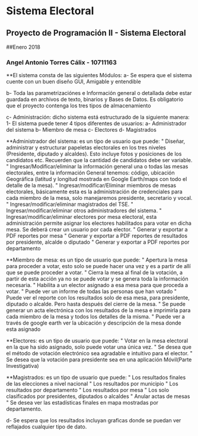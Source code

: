 # Sistema Electoral
## Proyecto de Programación II - Sistema Electoral
##Enero 2018
### Angel Antonio Torres Cálix - 10711163

**El sistema consta de las siguientes Módulos:
a-	Se espera que el sistema cuente con un buen diseño GUI, Amigable y entendible

b-	Toda las parametrizaciónes e Información general o detallada debe estar guardada en archivos de texto, binarios y Bases de Datos. Es obligatorio que el proyecto contenga los tres tipos de almacenamiento

c-	Administración: dicho sistema está estructurado de la siguiente manera:
1-	El sistema puede tener 4 tipos diferentes de usuarios:
a-	Administrador del sistema
b-	Miembro de mesa
c-	Electores
d-	Magistrados

**Administrador del sistema: es un tipo de usuario que puede:
"	Diseñar, administrar y estructurar papeletas electorales en los tres niveles (Presidente, diputado y alcaldes). Esto incluye fotos y posiciones de los candidatos etc. Recuerden que la cantidad de candidatos debe ser variable.
"	Ingresar/Modificar/eliminar la información general una o todas las mesas electorales, entre la información General tenemos: código, ubicación Geográfica (latitud y longitud mostrada en Google Earth/maps con todo el detalle de  la mesa).
"	Ingresar/modificar/Eliminar miembros de mesas electorales, básicamente esta es la administración de credenciales para cada miembro de la mesa, solo manejaremos presidente, secretario y vocal.
"	Ingresar/modificar/eliminar magistrados del TSE. 
"	Ingresar/modificar/eliminar otros administradores del sistema. 
"	Ingresar/modificar/eliminar electores por mesa electoral, esta administración permite asignar los electores habilitados para votar en dicha mesa. Se deberá crear un usuario por cada elector.
"	Generar y exportar a PDF reportes por mesa 
"	Generar y exportar a PDF reportes de resultados por presidente, alcalde o diputado
"	Generar y exportar a PDF reportes por departamento


**Miembro de mesa: es un tipo de usuario que puede:
"	Apertura la mesa para proceder a votar, esto solo se puede hacer una vez y es a partir de allí que se puede proceder a votar.
"	Cierra la mesa al final de la votación, a partir de esta acción ya no se puede votar y se genera toda la información necesaria.
"	Habilita a un elector asignado a esa mesa para que proceda a votar.
"	Puede ver un informe de todas las personas que han votado
"	Puede ver el reporte con los resultados solo de esa mesa, para presidente, diputado o alcalde. Pero hasta después del cierre de la mesa.
"	Se puede generar un acta electrónica con los resultados de la mesa e imprimirla para cada miembro de la mesa y todos los detalles de la misma.
"	Puede ver a través de google earth ver la ubicación y descripción de la mesa donde esta asignado


**Electores: es un tipo de usuario que puede:
"	Votar en la mesa electoral en la que ha sido asignado, solo puede votar una única vez.
"	Se desea que el método de votación electrónico sea agradable e intuitivo para el elector.
"	Se desea que la votación para presidente sea en una aplicación Móvil(Parte Investigativa)

**Magistrados: es un tipo de usuario que puede:
"	Los resultados finales de las elecciones a nivel nacional
"	Los resultados por municipio
"	Los resultados por departamento
"	Los resultados por mesa
"	Los solo clasificados por presidentes, diputados o alcaldes
"	Anular actas de mesas
"	Se desea ver las estadísticas finales en mapa mostradas por departamento.

d-	Se espera que los resultados incluyan graficas donde se puedan ver reflajados cualquier tipo de dato.
